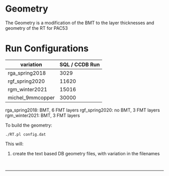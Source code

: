 # Geometry 

The Geometry is a modification of the BMT to the layer thicknesses and geometry of the RT for PAC53

# Run Configurations

| variation        | SQL / CCDB Run | 
|------------------|----------------|
| rga_spring2018   | 3029           | 
| rgf_spring2020   | 11620          | 
| rgm_winter2021   | 15016          | 
| michel_9mmcopper | 30000          | 


rga_spring2018:  BMT, 6 FMT layers
rgf_spring2020:  no BMT, 3 FMT layers
rgm_winter2021:  BMT, 3 FMT layers

To build the geometry:

````./RT.pl config.dat````

This will:

1. create the text based DB geometry files, with variation in the filenames


<br/>

---
